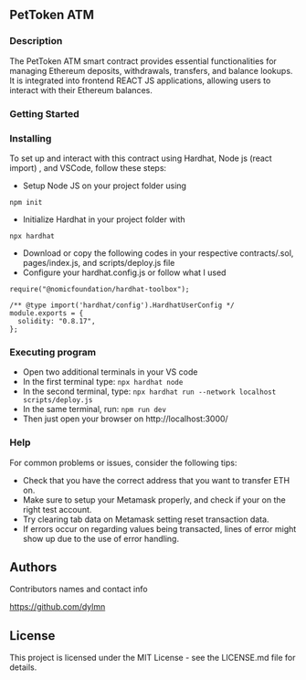## PetToken ATM

### Description

The PetToken ATM smart contract provides essential functionalities for managing Ethereum deposits, withdrawals, transfers, and balance lookups. It is integrated into frontend REACT JS applications, allowing users to interact with their Ethereum balances.

### Getting Started

### Installing

To set up and interact with this contract using Hardhat, Node js (react import) , and VSCode, follow these steps:
* Setup Node JS on your project folder using
```
npm init
```
* Initialize Hardhat in your project folder with
```
npx hardhat
```
* Download or copy the following codes in your respective contracts/.sol, pages/index.js, and scripts/deploy.js file
* Configure your hardhat.config.js or follow what I used
```
require("@nomicfoundation/hardhat-toolbox");

/** @type import('hardhat/config').HardhatUserConfig */
module.exports = {
  solidity: "0.8.17",
};
```
### Executing program

* Open two additional terminals in your VS code
* In the first terminal type: `npx hardhat node`
* In the second terminal, type: `npx hardhat run --network localhost scripts/deploy.js`
* In the same terminal, run: `npm run dev`
* Then just open your browser on http://localhost:3000/

### Help
For common problems or issues, consider the following tips:
* Check that you have the correct address that you want to transfer ETH on.
* Make sure to setup your Metamask properly, and check if your on the right test account.
* Try clearing tab data on Metamask setting reset transaction data.
* If errors occur on regarding values being transacted, lines of error might show up due to the use of error handling.

## Authors

Contributors names and contact info

https://github.com/dylmn

## License

This project is licensed under the MIT License - see the LICENSE.md file for details.

